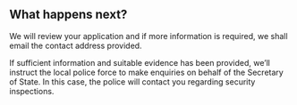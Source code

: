 ## What happens next?

We will review your application and if more information is required, we shall email the contact address provided.

If sufficient information and suitable evidence has been provided, we’ll instruct the local police force to make enquiries on behalf of the Secretary of State. In this case, the police will contact you regarding security inspections.
